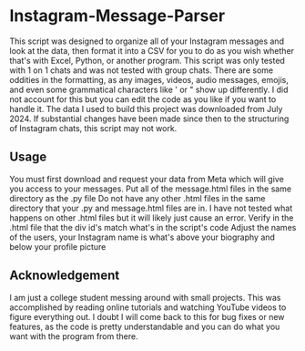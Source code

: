 # Instagram-Message-Parser
This script was designed to organize all of your Instagram messages and look at the data, then format it into a CSV for you to do as you wish whether that's with Excel, Python, or another program. This script was only tested with 1 on 1 chats and was not tested 
with group chats. There are some oddities in the formatting, as any images, videos, audio messages, emojis, and even some grammatical characters like ' or " show up differently. I did not account for this but you can edit the code as you like if you want
to handle it. The data I used to build this project was downloaded from July 2024. If substantial changes have been made since then to the structuring of Instagram chats, this script may not work.

## Usage
You must first download and request your data from Meta which will give you access to your messages. Put all of the message.html files in the same directory as the .py file
Do not have any other .html files in the same directory that your .py and message.html files are in. I have not tested what happens on other .html files but it will likely just cause an error.
Verify in the .html file that the div id's match what's in the script's code
Adjust the names of the users, your Instagram name is what's above your biography and below your profile picture

## Acknowledgement
I am just a college student messing around with small projects. This was accomplished by reading online tutorials and watching YouTube videos to figure everything out.
I doubt I will come back to this for bug fixes or new features, as the code is pretty understandable and you can do what you want with the program from there.

